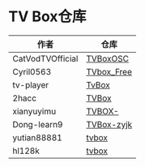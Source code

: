 # TV Box仓库

|  作者  |  仓库  |
|  ----  |  ----  |
CatVodTVOfficial|[TVBoxOSC](https://ghproxy.com/https://github.com/CatVodTVOfficial/TVBoxOSC)
Cyril0563|[TVbox_Free](https://ghproxy.com/https://github.com/Cyril0563/lanjing_live)
tv-player|[TvBox](https://ghproxy.com/https://github.com/tv-player/TvBox)
2hacc|[TVBox](https://ghproxy.com/https://github.com/2hacc/TVBox)
xianyuyimu|[TVBOX-](https://ghproxy.com/https://github.com/xianyuyimu/TVBOX-)
Dong-learn9|[TVBox-zyjk](https://ghproxy.com/https://github.com/Dong-learn9/TVBox-zyjk)
yutian88881|[tvbox](https://ghproxy.com/https://github.com/yutian88881/tvbox)
hl128k|[tvbox](https://ghproxy.com/https://github.com/hl128k/tvbox)
